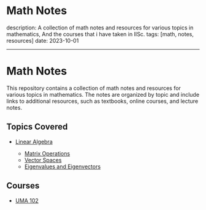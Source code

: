 # Math Notes

description: A collection of math notes and resources for various topics in mathematics, And the courses that i have taken in IISc.
tags: [math, notes, resources]
date: 2023-10-01

---
# Math Notes
This repository contains a collection of math notes and resources for various topics in mathematics. The notes are organized by topic and include links to additional resources, such as textbooks, online courses, and lecture notes.

## Topics Covered
- [Linear Algebra](./Linear%20Algebra)

  - [Matrix Operations](./Linear%20Algebra/Matrix%20Operations.md)
  - [Vector Spaces](./Linear%20Algebra/Vector%20Spaces.md)
  - [Eigenvalues and Eigenvectors](./Linear%20Algebra/Eigenvalues%20and%20Eigenvectors.md)



## Courses
- [UMA 102](https://math.iisc.ac.in/all-courses/uma102.html)


